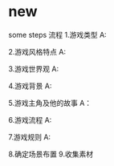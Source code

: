 # new
some steps
流程
1.游戏类型
A:

2.游戏风格特点
A:

3.游戏世界观
A:

4.游戏背景
A:

5.游戏主角及他的故事
A：

6.游戏流程
A:

7.游戏规则
A:

8.确定场景布置
9.收集素材
